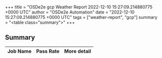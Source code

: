 +++
title = "OSDe2e gcp Weather Report 2022-12-10 15:27:09.214880775 +0000 UTC"
author = "OSDe2e Automation"
date = "2022-12-10 15:27:09.214880775 +0000 UTC"
tags = ["weather-report", "gcp"]
summary = "<table class=\"summary\"></table>"
+++
## Summary

| Job Name | Pass Rate | More detail |
|----------|-----------|-------------|




